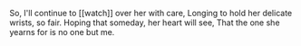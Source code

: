 So, I'll continue to [[watch]] over her with care, 
Longing to hold her delicate wrists, so fair. 
Hoping that someday, her heart will see, 
That the one she yearns for is no one but me.